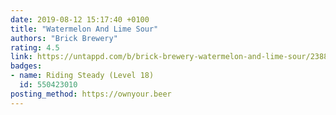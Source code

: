 ```yaml
---
date: 2019-08-12 15:17:40 +0100
title: "Watermelon And Lime Sour"
authors: "Brick Brewery"
rating: 4.5
link: https://untappd.com/b/brick-brewery-watermelon-and-lime-sour/2388359
badges:
- name: Riding Steady (Level 18)
  id: 550423010
posting_method: https://ownyour.beer
---
```

